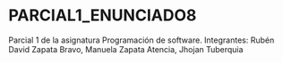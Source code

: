 # PARCIAL1_ENUNCIADO8
Parcial 1 de la asignatura Programación de software. Integrantes: Rubén David Zapata Bravo, Manuela Zapata Atencia, Jhojan Tuberquia
